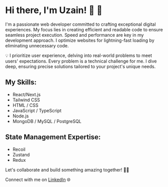 # Hi there, I'm Uzain! 👋 🚀

I'm a passionate web developer committed to crafting exceptional digital experiences. My focus lies in creating efficient and readable code to ensure seamless project execution. Speed and performance are key in my development approach. I optimize websites for lightning-fast loading by eliminating unnecessary code.

💡 I prioritize user experience, delving into real-world problems to meet users' expectations. Every problem is a technical challenge for me. I dive deep, ensuring precise solutions tailored to your project's unique needs.

## My Skills:

- React/Next.js
- Tailwind CSS
- HTML / CSS
- JavaScript / TypeScript
- Node.js
- MongoDB / MySQL / PostgreSQL

## State Management Expertise:

- Recoil
- Zustand
- Redux

Let's collaborate and build something amazing together! 🚀🔧

Connect with me on [LinkedIn](https://www.linkedin.com/in/uzain-mubarak/) 🌐

<!---
uzainmubarak/uzainmubarak is a ✨ special ✨ repository because its `README.md` (this file) appears on your GitHub profile.
You can click the Preview link to take a look at your changes.
--->
